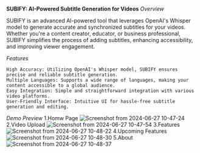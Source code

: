 **SUBIFY: AI-Powered Subtitle Generation for Videos**
*Overview*

SUBIFY is an advanced AI-powered tool that leverages OpenAI's Whisper model to generate accurate and synchronized subtitles for your videos. Whether you're a content creator, educator, or business professional, SUBIFY simplifies the process of adding subtitles, enhancing accessibility, and improving viewer engagement.

*Features*

    High Accuracy: Utilizing OpenAI's Whisper model, SUBIFY ensures precise and reliable subtitle generation.
    Multiple Languages: Supports a wide range of languages, making your content accessible to a global audience.
    Easy Integration: Simple and straightforward integration with various video platforms.
    User-Friendly Interface: Intuitive UI for hassle-free subtitle generation and editing.
*Demo Preview*
1.Homw Page
![Screenshot from 2024-06-27 10-47-24](https://github.com/rohithvijayan/Subify/assets/106431458/2ae084dc-c44c-4300-9cec-2052e67e5beb)
2.Video Upload
![Screenshot from 2024-06-27 10-47-54](https://github.com/rohithvijayan/Subify/assets/106431458/1c6ca633-cbcb-4f8a-8ccb-22a1abd2887b)
3.Features
![Screenshot from 2024-06-27 10-48-22](https://github.com/rohithvijayan/Subify/assets/106431458/1bb8c1c3-d3ae-46b5-a311-14b23397f7b3)
4.Upcoming Features
![Screenshot from 2024-06-27 10-48-30](https://github.com/rohithvijayan/Subify/assets/106431458/266a7f56-e386-468d-b076-6010e6ec7d78)
5.About
![Screenshot from 2024-06-27 10-48-37](https://github.com/rohithvijayan/Subify/assets/106431458/4a9ce6b9-4fd9-4eb7-9bc7-3c7e3956f7b1)
